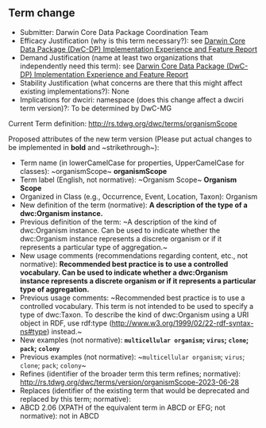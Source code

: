 ## Term change

* Submitter: Darwin Core Data Package Coordination Team
* Efficacy Justification (why is this term necessary?): see [Darwin Core Data Package (DwC-DP) Implementation Experience and Feature Report](https://gbif.github.io/dwc-dp/docs/dwc_dp_implementation_feature_reports.pdf)
* Demand Justification (name at least two organizations that independently need this term): see [Darwin Core Data Package (DwC-DP) Implementation Experience and Feature Report](https://gbif.github.io/dwc-dp/docs/dwc_dp_implementation_feature_reports.pdf)
* Stability Justification (what concerns are there that this might affect existing implementations?): None
* Implications for dwciri: namespace (does this change affect a dwciri term version)?: To be determined by DwC-MG

Current Term definition: http://rs.tdwg.org/dwc/terms/organismScope

Proposed attributes of the new term version (Please put actual changes to be implemented in **bold** and ~strikethrough~):

* Term name (in lowerCamelCase for properties, UpperCamelCase for classes): ~organismScope~ **organismScope**
* Term label (English, not normative): ~Organism Scope~ **Organism Scope**
* Organized in Class (e.g., Occurrence, Event, Location, Taxon): Organism
* New definition of the term (normative): **A description of the type of a dwc:Organism instance.**
* Previous definition of the term: ~A description of the kind of dwc:Organism instance. Can be used to indicate whether the dwc:Organism instance represents a discrete organism or if it represents a particular type of aggregation.~
* New usage comments (recommendations regarding content, etc., not normative): **Recommended best practice is to use a controlled vocabulary. Can be used to indicate whether a dwc:Organism instance represents a discrete organism or if it represents a particular type of aggregation.** 
* Previous usage comments: ~Recommended best practice is to use a controlled vocabulary. This term is not intended to be used to specify a type of dwc:Taxon. To describe the kind of dwc:Organism using a URI object in RDF, use rdf:type (http://www.w3.org/1999/02/22-rdf-syntax-ns#type) instead.~
* New examples (not normative): **`multicellular organism`; `virus`; `clone`; `pack`; `colony`**
* Previous examples (not normative): ~`multicellular organism`; `virus`; `clone`; `pack`; `colony`~
* Refines (identifier of the broader term this term refines; normative): http://rs.tdwg.org/dwc/terms/version/organismScope-2023-06-28
* Replaces (identifier of the existing term that would be deprecated and replaced by this term; normative): 
* ABCD 2.06 (XPATH of the equivalent term in ABCD or EFG; not normative): not in ABCD
